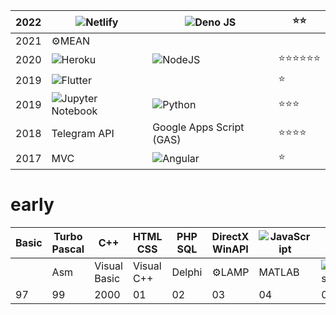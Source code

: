 | 2022 | ![Netlify](https://img.shields.io/badge/netlify-%23000000.svg?style=plastic&logo=netlify&logoColor=#00C7B7) | ![Deno JS](https://img.shields.io/badge/deno%20js-000000?style=plastic&logo=deno&logoColor=white) | ⭐⭐
|------ |------ |------ |------ |
| 2021 | ⚙️MEAN | | 
| 2020 | ![Heroku](https://img.shields.io/badge/heroku-%23430098.svg?style=plastic&logo=heroku&logoColor=white)| ![NodeJS](https://img.shields.io/badge/node.js-6DA55F?style=plastic&logo=node.js&logoColor=white) | ⭐⭐⭐⭐⭐⭐
| 2019 | ![Flutter](https://img.shields.io/badge/Flutter-%2302569B.svg?style=plastic&logo=Flutter&logoColor=white) | |⭐ 
| 2019 | ![Jupyter Notebook](https://img.shields.io/badge/jupyter-%23FA0F00.svg?style=plastic&logo=jupyter&logoColor=white) | ![Python](https://img.shields.io/badge/python-3670A0?style=plastic&logo=python&logoColor=ffdd54) | ⭐⭐⭐
| 2018 | Telegram API | Google Apps Script (GAS) | ⭐⭐⭐⭐
| 2017 | MVC | ![Angular](https://img.shields.io/badge/angular-%23DD0031.svg?style=plastic&logo=angular&logoColor=white) |⭐ 

# early

| Basic | Turbo Pascal | C++ | HTML CSS | PHP SQL | DirectX WinAPI | ![JavaScript](https://img.shields.io/badge/javascript-%23323330.svg?style=plastic&logo=javascript&logoColor=%23F7DF1E) | | ![jQuery](https://img.shields.io/badge/jquery-%230769AD.svg?style=plastic&logo=jquery&logoColor=white) | 
| ------ | ------ | ------ | ------ | ------ | ------ | ------ |  ------ | ------ | 
||Asm | Visual Basic | Visual C++ | Delphi | ⚙️LAMP | MATLAB | ![WordPress](https://img.shields.io/badge/WordPress-%23117AC9.svg?style=plastic&logo=WordPress&logoColor=white) | jQuery UI |
| 97 | 99 | 2000 |01 |02 |03 |04 | 08 | 10 |